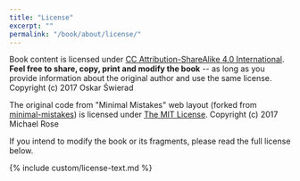 ```yaml
---
title: "License"
excerpt: ""
permalink: "/book/about/license/"
---
```


Book content is licensed under [CC Attribution-ShareAlike 4.0 International](http://creativecommons.org/licenses/by-sa/4.0/). __Feel free to share, copy, print and modify the book__ -- as long as you provide information about the original author and use the same license. Copyright (c) 2017 Oskar Świerad

The original code from "Minimal Mistakes" web layout (forked from [minimal-mistakes](https://github.com/mmistakes/minimal-mistakes)) is licensed under [The MIT License](http://opensource.org/licenses/MIT). Copyright (c) 2017 Michael Rose

If you intend to modify the book or its fragments, please read the full license below.

{% include custom/license-text.md %}